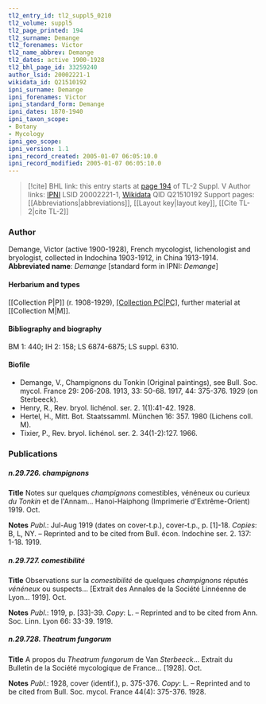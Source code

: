 ```yaml
---
tl2_entry_id: tl2_suppl5_0210
tl2_volume: suppl5
tl2_page_printed: 194
tl2_surname: Demange
tl2_forenames: Victor
tl2_name_abbrev: Demange
tl2_dates: active 1900-1928
tl2_bhl_page_id: 33259240
author_lsid: 20002221-1
wikidata_id: Q21510192
ipni_surname: Demange
ipni_forenames: Victor
ipni_standard_form: Demange
ipni_dates: 1870-1940
ipni_taxon_scope: 
- Botany
- Mycology
ipni_geo_scope: 
ipni_version: 1.1
ipni_record_created: 2005-01-07 06:05:10.0
ipni_record_modified: 2005-01-07 06:05:10.0
---
```


> [!cite] BHL link: this entry starts at [page 194](https://www.biodiversitylibrary.org/page/33259240) of TL-2 Suppl. V
> Author links: [IPNI](https://www.ipni.org/a/20002221-1) LSID 20002221-1, [Wikidata](https://www.wikidata.org/wiki/Q21510192) QID Q21510192
> Support pages: [[Abbreviations|abbreviations]], [[Layout key|layout key]], [[Cite TL-2|cite TL-2]]

### Author

Demange, Victor (active 1900-1928), French mycologist, lichenologist and bryologist, collected in Indochina 1903-1912, in China 1913-1914. 
**Abbreviated name**: *Demange* \[standard form in IPNI: *Demange*\]

#### Herbarium and types

[[Collection P|P]] (r. 1908-1929), [[Collection PC|PC]](id.), further material at [[Collection M|M]].

#### Bibliography and biography

BM 1: 440; IH 2: 158; LS 6874-6875; LS suppl. 6310.

#### Biofile

- Demange, V., Champignons du Tonkin (Original paintings), see Bull. Soc. mycol. France 29: 206-208. 1913, 33: 50-68. 1917, 44: 375-376. 1929 (on Sterbeeck).
- Henry, R., Rev. bryol. lichénol. ser. 2. 1(1):41-42. 1928.
- Hertel, H., Mitt. Bot. Staatssamml. München 16: 357. 1980 (Lichens coll. M).
- Tixier, P., Rev. bryol. lichénol. ser. 2. 34(1-2):127. 1966.

### Publications

##### n.29.726. champignons

**Title**
Notes sur quelques *champignons* comestibles, vénéneux ou curieux *du Tonkin* et de l'Annam... Hanoi-Haiphong (Imprimerie d'Extrême-Orient) 1919. Oct.

**Notes**
*Publ*.: Jul-Aug 1919 (dates on cover-t.p.), cover-t.p., p. \[1\]-18. *Copies*: B, L, NY. – Reprinted and to be cited from Bull. écon. Indochine ser. 2. 137: 1-18. 1919.

##### n.29.727. comestibilité

**Title**
Observations sur la *comestibilité* de quelques *champignons* réputés *vénéneux* ou suspects... \[Extrait des Annales de la Société Linnéenne de Lyon... 1919\]. Oct.

**Notes**
*Publ*.: 1919, p. \[33\]-39. *Copy*: L. – Reprinted and to be cited from Ann. Soc. Linn. Lyon 66: 33-39. 1919.

##### n.29.728. Theatrum fungorum

**Title**
A propos du *Theatrum fungorum* de Van *Sterbeeck*... Extrait du Bulletin de la Société mycologique de France... \[1928\]. Oct.

**Notes**
*Publ*.: 1928, cover (identif.), p. 375-376. *Copy*: L. – Reprinted and to be cited from Bull. Soc. mycol. France 44(4): 375-376. 1928.

